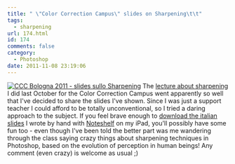 ```yaml
---
title: " \"Color Correction Campus\" slides on Sharpening\t\t"
tags:
  - sharpening
url: 174.html
id: 174
comments: false
category:
  - Photoshop
date: 2011-11-08 23:19:06
---
```


[![CCC Bologna 2011 - slides sullo Sharpening](http://localhost:8888/wp-content/uploads/2011/11/CCC-BO_Sharpening.jpg)](http://localhost:8888/wp-content/uploads/2011/11/CCC_DavideBarranca_Sharpening.pdf "CCC Bologna 2011 - Davide Barranca, Sharpening") The [lecture about sharpening](http://localhost:8888/2011/09/sharpening-session-at-ccc/ "Sharpening session at CCC") I did last October for the Color Correction Campus went apparently so well that I've decided to share the slides I've shown. Since I was just a support teacher I could afford to be totally unconventional, so I tried a daring approach to the subject. If you feel brave enough to [download the italian slides](http://localhost:8888/wp-content/uploads/2011/11/CCC_DavideBarranca_Sharpening.pdf "Sharpening slides (italian)") I wrote by hand with [Noteshelf](http://www.fluidtouch.biz/noteshelf/ "Noteshelf per iPad") on my iPad, you'll possibly have some fun too - even though I've been told the better part was me wandering through the class saying crazy things about sharpening techniques in Photoshop, based on the evolution of perception in human beings! Any comment (even crazy) is welcome as usual ;)